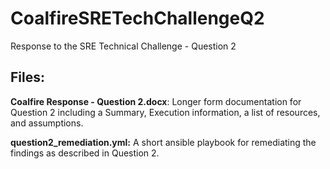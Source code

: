 # CoalfireSRETechChallengeQ2
Response to the SRE Technical Challenge - Question 2

## Files:
**Coalfire Response - Question 2.docx**: Longer form documentation for Question 2 including a Summary, Execution information, a list of resources, and assumptions. 

**question2_remediation.yml:** A short ansible playbook for remediating the findings as described in Question 2.  
